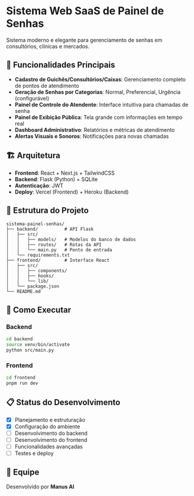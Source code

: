 # Sistema Web SaaS de Painel de Senhas

Sistema moderno e elegante para gerenciamento de senhas em consultórios, clínicas e mercados.

## 🎯 Funcionalidades Principais

- **Cadastro de Guichês/Consultórios/Caixas**: Gerenciamento completo de pontos de atendimento
- **Geração de Senhas por Categorias**: Normal, Preferencial, Urgência (configurável)
- **Painel de Controle do Atendente**: Interface intuitiva para chamadas de senha
- **Painel de Exibição Pública**: Tela grande com informações em tempo real
- **Dashboard Administrativo**: Relatórios e métricas de atendimento
- **Alertas Visuais e Sonoros**: Notificações para novas chamadas

## 🏗️ Arquitetura

- **Frontend**: React + Next.js + TailwindCSS
- **Backend**: Flask (Python) + SQLite
- **Autenticação**: JWT
- **Deploy**: Vercel (Frontend) + Heroku (Backend)

## 📁 Estrutura do Projeto

```
sistema-painel-senhas/
├── backend/          # API Flask
│   ├── src/
│   │   ├── models/   # Modelos do banco de dados
│   │   ├── routes/   # Rotas da API
│   │   └── main.py   # Ponto de entrada
│   └── requirements.txt
├── frontend/         # Interface React
│   ├── src/
│   │   ├── components/
│   │   ├── hooks/
│   │   └── lib/
│   └── package.json
└── README.md
```

## 🚀 Como Executar

### Backend
```bash
cd backend
source venv/bin/activate
python src/main.py
```

### Frontend
```bash
cd frontend
pnpm run dev
```

## 📋 Status do Desenvolvimento

- [x] Planejamento e estruturação
- [x] Configuração do ambiente
- [ ] Desenvolvimento do backend
- [ ] Desenvolvimento do frontend
- [ ] Funcionalidades avançadas
- [ ] Testes e deploy

## 👥 Equipe

Desenvolvido por **Manus AI**

